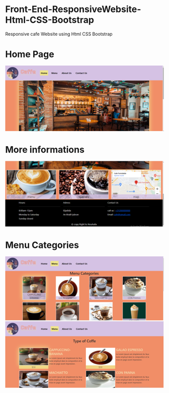 # Front-End-ResponsiveWebsite-Html-CSS-Bootstrap
Responsive cafe Website using Html CSS Bootstrap

# Home Page ###
<img src='WebsiteImage/Screenshot (198).png'>

# More informations ###
<img src='WebsiteImage/Screenshot (199).png'>

# Menu Categories ###
<img src='WebsiteImage/Screenshot (201).png'>
<img src='WebsiteImage/Screenshot (202).png'>
